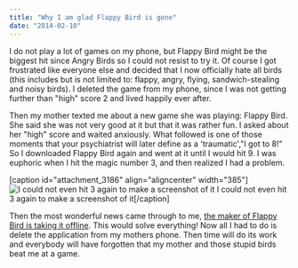 ```yaml
---
title: "Why I am glad Flappy Bird is gone"
date: "2014-02-10"
---
```


I do not play a lot of games on my phone, but Flappy Bird might be the biggest hit since Angry Birds so I could not resist to try it. Of course I got frustrated like everyone else and decided that I now officially hate all birds (this includes but is not limited to: flappy, angry, flying, sandwich-stealing and noisy birds). I deleted the game from my phone, since I was not getting further than "high" score 2 and lived happily ever after.

Then my mother texted me about a new game she was playing: Flappy Bird. She said she was not very good at it but that it was rather fun. I asked about her "high" score and waited anxiously. What followed is one of those moments that your psychiatrist will later define as a 'traumatic',"I got to 8!" So I downloaded Flappy Bird again and went at it until I would hit 9. I was euphoric when I hit the magic number 3, and then realized I had a problem.

\[caption id="attachment\_3186" align="aligncenter" width="385"\]![I could not even hit 3 again to make a screenshot of it](images/Flappy-Bird-624x1024.png) I could not even hit 3 again to make a screenshot of it\[/caption\]

Then the most wonderful news came through to me, [the maker of Flappy Bird is taking it offline](http://www.ign.com/articles/2014/02/08/flappy-bird-creator-to-take-game-down-tomorrow). This would solve everything! Now all I had to do is delete the application from my mothers phone. Then time will do its work and everybody will have forgotten that my mother and those stupid birds beat me at a game.
